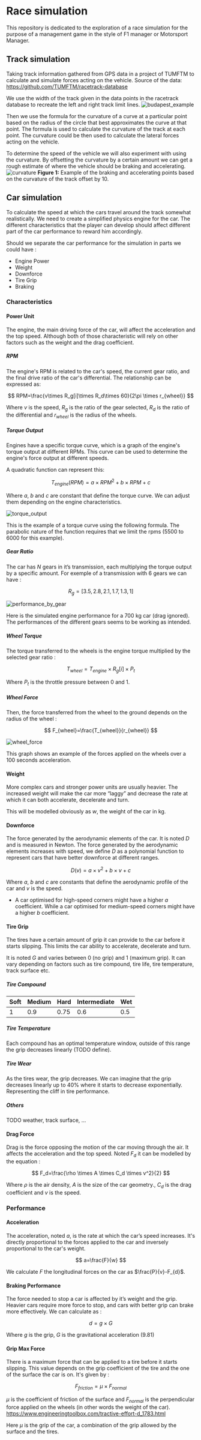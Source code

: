 # Race simulation
This repository is dedicated to the exploration of a race simulation for the purpose of a management game in the style of F1 manager or Motorsport Manager.

## Track simulation

Taking track information gathered from GPS data in a project of TUMFTM to calculate and simulate forces acting on the vehicle.
Source of the data: https://github.com/TUMFTM/racetrack-database

We use the width of the track given in the data points in the racetrack database to recreate the left and right track limit lines.
![budapest_example](fig/budapest.svg)

Then we use the formula for the curvature of a curve at a particular point based on the radius of the circle that best approximates the curve at that point. The formula is used to calculate the curvature of the track at each point. The curvature could be then used to calculate the lateral forces acting on the vehicle.

To determine the speed of the vehicle we will also experiment with using the curvature. By offsetting the curvature by a certain amount we can get a rough estimate of where the vehicle should be braking and accelerating.
![curvature](fig/budapest_curvature.svg)
**Figure 1:** Example of the braking and accelerating points based on the curvature of the track offset by 10.

## Car simulation
To calculate the speed at which the cars travel around the track somewhat realistically. We need to create a simplified physics engine for the car. The different characteristics that the player can develop should affect different part of the car performance to reward him accordingly.

Should we separate the car performance for the simulation in parts we could have :

- Engine Power
- Weight
- Downforce
- Tire Grip
- Braking

### Characteristics

#### Power Unit

The engine, the main driving force of the car, will affect the acceleration and the top speed. Although both of those characteristic will rely on other factors such as the weight and the drag coefficient.

##### RPM

The engine's RPM is related to the car's speed, the current gear ratio, and the final drive ratio of the car's differential. The relationship can be expressed as:

$$
RPM=\frac{v\times R_g[i]\times R_d\times 60}{2\pi \times r_{wheel}}
$$

Where $v$ is the speed, $R_g$ is the ratio of the gear selected, $R_d$ is the ratio of the differential and $r_{wheel}$ is the radius of the wheels.

##### Torque Output

Engines have a specific torque curve, which is a graph of the engine's torque output at different RPMs. This curve can be used to determine the engine's force output at different speeds.

A quadratic function can represent this:

$$
T_{engine}(RPM)=a\times RPM^2+b\times RPM+c
$$

Where $a$, $b$ and $c$ are constant that define the torque curve. We can adjust them depending on the engine characteristics.

![torque_output](fig/engine_torque_curve.svg)

This is the example of a torque curve using the following formula. The parabolic nature of the function requires that we limit the rpms (5500 to 6000 for this example).  

##### Gear Ratio

The car has $N$ gears in it’s transmission, each multiplying the torque output by a specific amount. For exemple of a transmission with 6 gears we can have : 

$$
R_g=[3.5, 2.8, 2.1, 1.7, 1.3, 1]
$$

![performance_by_gear](fig/engine_performance_all_gear.svg)

Here is the simulated engine performance for a 700 kg car (drag ignored). The performances of the different gears seems to be working as intended.

##### Wheel Torque

The torque transferred to the wheels is the engine torque multiplied by the selected gear ratio :

$$
T_{wheel}=T_{engine}\times R_g[i] \times P_t
$$

Where $P_t$ is the throttle pressure between 0 and 1.

##### Wheel Force

Then, the force transferred from the wheel to the ground depends on the radius of the wheel : 

$$
F_{wheel}=\frac{T_{wheel}}{r_{wheel}}
$$

![wheel_force](fig/wheel_forces.svg)

This graph shows an example of the forces applied on the wheels over a 100 seconds acceleration.

#### Weight

More complex cars and stronger power units are usually heavier. The increased weight will make the car more “laggy” and decrease the rate at which it can both accelerate, decelerate and turn.

This will be modelled obviously as $w$, the weight of the car in kg.

#### Downforce

The force generated by the aerodynamic elements of the car. It is noted $D$ and is measured in Newton. The force generated by the aerodynamic elements increases with speed, we define $D$ as a polynomial function to represent cars that have better downforce at different ranges.

$$
D(v)=a\times v^2 + b\times v + c
$$

Where $a$, $b$ and $c$ are constants that define the aerodynamic profile of the car and $v$ is the speed.

- A car optimised for high-speed corners might have a higher *a* coefficient. While a car optimised for medium-speed corners might have a higher *b* coefficient.

#### Tire Grip

The tires have a certain amount of grip it can provide to the car before it starts slipping. This limits the car ability to accelerate, decelerate and turn.

It is noted $G$ and varies between 0 (no grip) and 1 (maximum grip). It can vary depending on factors such as tire compound, tire life, tire temperature, track surface etc.

##### Tire Compound



| Soft | Medium | Hard | Intermediate | Wet |
| --- | --- | --- | --- | --- |
| 1 | 0.9 | 0.75 | 0.6 | 0.5 |

##### Tire Temperature

Each compound has an optimal temperature window, outside of this range the grip decreases linearly (TODO define).

##### Tire Wear

As the tires wear, the grip decreases. We can imagine that the grip decreases linearly up to 40% where it starts to decrease exponentially. Representing the cliff in tire performance.

##### Others

TODO weather, track surface, …

#### Drag Force

Drag is the force opposing the motion of the car moving through the air. It affects the acceleration and the top speed. Noted $F_d$ it can be modelled by the equation :

$$
F_d=\frac{\rho \times A \times C_d \times v^2}{2}
$$

Where $\rho$ is the air density, $A$ is the size of the car geometry., $C_d$ is the drag coefficient and $v$ is the speed.

### Performance

#### Acceleration

The acceleration, noted $a$, is the rate at which the car’s speed increases. It's directly proportional to the forces applied to the car and inversely proportional to the car's weight.

$$
a=\frac{F}{w}
$$

We calculate $F$ the longitudinal forces on the car as $\frac{P}{v}-F_{d}$.

#### Braking Performance

The force needed to stop a car is affected by it’s weight and the grip. Heavier cars require more force to stop, and cars with better grip can brake more effectively. We can calculate as :

$$
d=g\times G
$$

Where $g$ is the grip, $G$ is the gravitational acceleration (9.81)

#### Grip Max Force
There is a maximum force that can be applied to a tire before it starts slipping. This value depends on the grip coefficient of the tire and the one of the surface the car is on.
It's given by :

$$
F_{friction}=μ\times F_{normal}
$$

$\mu$ is the coefficient of friction of the surface and $F_{normal}$ is the perpendicular force applied on the wheels (in other words the weight of the car).
https://www.engineeringtoolbox.com/tractive-effort-d_1783.html

Here $\mu$ is the grip of the car, a combination of the grip allowed by the surface and the tires.


